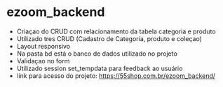 # ezoom_backend

- Criaçao do CRUD com relacionamento da tabela categoria e produto
- Utilizado tres CRUD (Cadastro de Categoria, produto e coleçao)
- Layout responsivo
- Na pasta bd está o banco de dados utilizado no projeto
- Validaçao no form
- Utilizado session set_tempdata para feedback ao usuário
- link para acesso do projeto: https://55shop.com.br/ezoom_backend/
